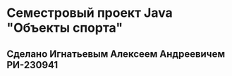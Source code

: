 <h1>Семестровый проект Java "Объекты спорта" </h1>
<h2>Сделано Игнатьевым Алексеем Андреевичем РИ-230941</h2>
